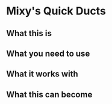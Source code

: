 # Mixy's Quick Ducts
## What this is

## What you need to use

## What it works with

## What this can become
